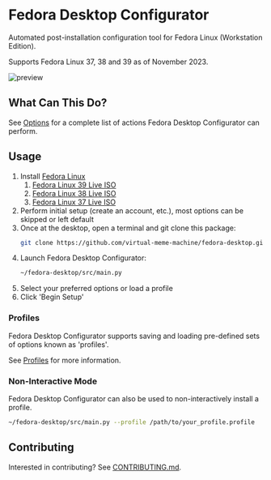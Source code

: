 # Fedora Desktop Configurator

Automated post-installation configuration tool for Fedora Linux (Workstation Edition).

Supports Fedora Linux 37, 38 and 39 as of November 2023.

![preview](docs/images/preview.png)

## What Can This Do?

See [Options](docs/Options.md) for a complete list of actions Fedora Desktop Configurator can perform.

## Usage

1. Install [Fedora Linux](https://www.fedoraproject.org/en/workstation/download)
    1. [Fedora Linux 39 Live ISO](https://download.fedoraproject.org/pub/fedora/linux/releases/39/Workstation/x86_64/iso/Fedora-Workstation-Live-x86_64-39-1.5.iso)
    2. [Fedora Linux 38 Live ISO](https://download.fedoraproject.org/pub/fedora/linux/releases/38/Workstation/x86_64/iso/Fedora-Workstation-Live-x86_64-38-1.6.iso)
    3. [Fedora Linux 37 Live ISO](https://download.fedoraproject.org/pub/fedora/linux/releases/37/Workstation/x86_64/iso/Fedora-Workstation-Live-x86_64-37-1.7.iso)
2. Perform initial setup (create an account, etc.), most options can be skipped or left default
3. Once at the desktop, open a terminal and git clone this package:
    ```bash
    git clone https://github.com/virtual-meme-machine/fedora-desktop.git ~/fedora-desktop
    ```
4. Launch Fedora Desktop Configurator:
    ```bash
    ~/fedora-desktop/src/main.py
    ```
5. Select your preferred options or load a profile
6. Click 'Begin Setup'

### Profiles

Fedora Desktop Configurator supports saving and loading pre-defined sets of options known as 'profiles'.

See [Profiles](docs/Profiles.md) for more information.

### Non-Interactive Mode

Fedora Desktop Configurator can also be used to non-interactively install a profile.

```bash
~/fedora-desktop/src/main.py --profile /path/to/your_profile.profile
```

## Contributing

Interested in contributing? See [CONTRIBUTING.md](docs/CONTRIBUTING.md).
